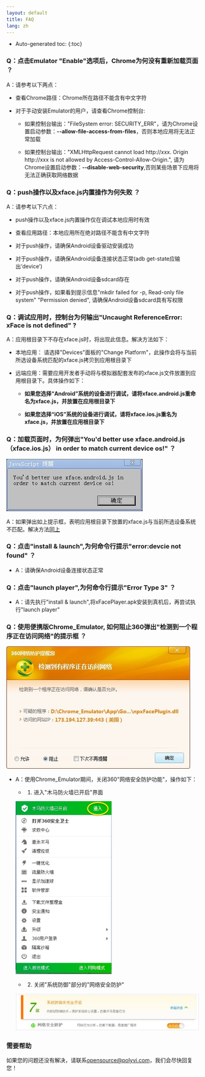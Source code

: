 ```yaml
---
layout: default
title: FAQ
lang: zh
---
```


* Auto-generated toc:
{:toc}

### Q：点击Emulator "Enable"选项后，Chrome为何没有重新加载页面 ？

A：请参考以下两点：

   * 查看Chrome路径：Chrome所在路径不能含有中文字符

   * 对于手动安装Emulator的用户，请查看Chrome控制台:

      * 如果控制台输出："FileSystem error: SECURITY_ERR"，请为Chrome设置启动参数：__--allow-file-access-from-files__，否则本地应用将无法正常加载

      * 如果控制台输出："XMLHttpRequest cannot load http://xxx. Origin http://xxx is not allowed by Access-Control-Allow-Origin.", 请为Chrome设置启动参数：__--disable-web-security__,否则某些场景下应用将无法正确获取网络数据

### Q：push操作以及xface.js内置操作为何失败 ？

A：请参考以下六点：

   * push操作以及xface.js内置操作仅在调试本地应用时有效

   * 查看应用路径：本地应用所在绝对路径不能含有中文字符
   
   * 对于push操作，请确保Android设备驱动安装成功
   
   * 对于push操作，请确保Android设备连接状态正常(adb get-state应输出‘device’)
    
   * 对于push操作，请确保Android设备sdcard存在
   
   * 对于push操作，如果看到提示信息"mkdir failed for -p, Read-only file system" "Permission denied", 请确保Android设备sdcard具有写权限
   
### Q：调试应用时，控制台为何输出"Uncaught ReferenceError: xFace is not defined" ?

A：应用根目录下不存在xface.js时，将出现此信息。解决方法如下：

   * 本地应用： 请选择"Devices"面板的"Change Platform"，此操作会将与当前所选设备系统匹配的xface.js拷贝到应用根目录下
      
   * 远端应用：需要应用开发者手动将与模拟器配套发布的xface.js文件放置到应用根目录下。具体操作如下：

      * __如果您选择“Android”系统的设备进行调试，请将xface.android.js重命名为xface.js，并放置在应用根目录下__

      * __如果您选择“iOS”系统的设备进行调试，请将xface.ios.js重名为xface.js，并放置在应用根目录下__
      
### Q：加载页面时，为何弹出"You'd better use xface.android.js（xface.ios.js） in order to match current device os!" ？

   ![](img/emulatorJsFileMismatch.png)
  
A：如果弹出如上提示框，表明应用根目录下放置的xface.js与当前所选设备系统不匹配。解决方法[同上](#quncaught-referenceerror-xface-is-not-defined-)
      
### Q：点击"install & launch",为何命令行提示"error:devcie not found" ？

   * A：请确保Android设备连接状态正常
      
### Q：点击"launch player",为何命令行提示"Error Type 3" ？

   * A：请先执行"install & launch",将xFacePlayer.apk安装到真机后，再尝试执行"launch player"
   
### Q：使用便携版Chrome_Emulator, 如何阻止360弹出"检测到一个程序正在访问网络"的提示框 ？

   ![](img/emulator360Prompt.png)

   * A：使用Chrome_Emulator期间，关闭360"网络安全防护功能"，操作如下：
   
      * 1) 进入"木马防火墙已开启"界面
      
      ![](img/emulator360Enter.png)
      
      * 2) 关闭"系统防御"部分的"网络安全防护"
      
      ![](img/emulator360Close.png)

### 需要帮助

   如果您的问题还没有解决，请联系<a href="mailto:opensource@polyvi.com">opensource@polyvi.com</a>，我们会尽快回复您！



